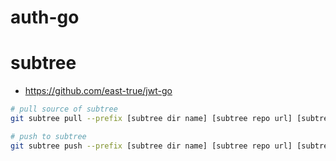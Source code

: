 # auth-go

# subtree
 - https://github.com/east-true/jwt-go

```bash
# pull source of subtree
git subtree pull --prefix [subtree dir name] [subtree repo url] [subtree repo branch]

# push to subtree
git subtree push --prefix [subtree dir name] [subtree repo url] [subtree repo branch]
```
